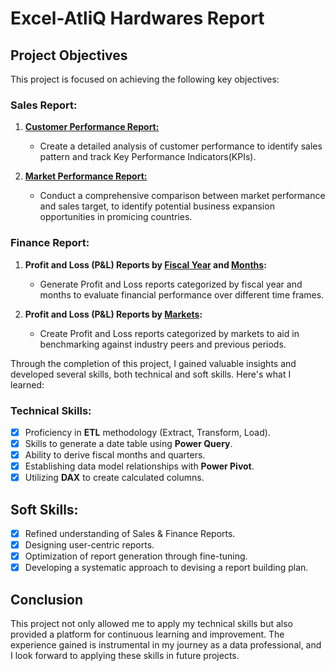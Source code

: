 # Excel-AtliQ Hardwares Report

## Project Objectives

This project is focused on achieving the following key objectives:

### Sales Report:

1. [**Customer Performance Report:**](https://github.com/Pratiky08/Excel-Project/blob/main/Customer%20Performance%20Report.pdf)
   - Create a detailed analysis of customer performance to identify sales pattern and track Key Performance Indicators(KPIs).

2. [**Market Performance Report:**](https://github.com/Pratiky08/Excel-Project/blob/main/Customer%20Performance%20Report.pdf)
   - Conduct a comprehensive comparison between market performance and sales target, to identify potential business expansion opportunities in promicing countries.
  
### Finance Report:

1. **Profit and Loss (P&L) Reports by [Fiscal Year](https://github.com/Pratiky08/Excel-Project/blob/main/P%26L%20Statement%20By%20Fiscal%20Year.pdf) and [Months](https://github.com/Pratiky08/Excel-Project/blob/main/P%26L%20Statement%20By%20Month.pdf):**
   - Generate Profit and Loss reports categorized by fiscal year and months to evaluate financial performance over different time frames.

2. **Profit and Loss (P&L) Reports by [Markets](https://github.com/Pratiky08/Excel-Project/blob/main/P%26L%20Statement%20By%20Market.pdf):**
   - Create Profit and Loss reports categorized by markets to aid in benchmarking against industry peers and previous periods.

Through the completion of this project, I gained valuable insights and developed several skills, both technical and soft skills. Here's what I learned:

### Technical Skills:
- [x]	Proficiency in **ETL** methodology (Extract, Transform, Load).
- [x]	Skills to generate a date table using **Power Query**.
- [x]	Ability to derive fiscal months and quarters.
- [x]	Establishing data model relationships with **Power Pivot**.
- [x]	Utilizing **DAX** to create calculated columns.

## Soft Skills:
- [x]	Refined understanding of Sales & Finance Reports.
- [x]	Designing user-centric reports.
- [x]	Optimization of report generation through fine-tuning.
- [x]	Developing a systematic approach to devising a report building plan.

## Conclusion

This project not only allowed me to apply my technical skills but also provided a platform for continuous learning and improvement. The experience gained is instrumental in my journey as a data professional, and I look forward to applying these skills in future projects.

  
